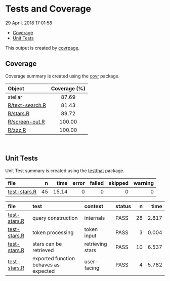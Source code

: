 Tests and Coverage
================
29 April, 2018 17:01:58

-   [Coverage](#coverage)
-   [Unit Tests](#unit-tests)

This output is created by [covrpage](https://github.com/yonicd/covrpage).

Coverage
--------

Coverage summary is created using the [covr](https://github.com/r-lib/covr) package.

| Object                                | Coverage (%) |
|:--------------------------------------|:------------:|
| stellar                               |     87.69    |
| [R/text-search.R](../R/text-search.R) |     81.43    |
| [R/stars.R](../R/stars.R)             |     89.72    |
| [R/screen-out.R](../R/screen-out.R)   |    100.00    |
| [R/zzz.R](../R/zzz.R)                 |    100.00    |

<br>

Unit Tests
----------

Unit Test summary is created using the [testthat](https://github.com/r-lib/testthat) package.

| file                                  |    n|   time|  error|  failed|  skipped|  warning|
|:--------------------------------------|----:|------:|------:|-------:|--------:|--------:|
| [test-stars.R](testthat/test-stars.R) |   45|  15.14|      0|       0|        0|        0|

| file                                  | test                                  | context          | status |    n|   time|
|:--------------------------------------|:--------------------------------------|:-----------------|:-------|----:|------:|
| [test-stars.R](testthat/test-stars.R) | query construction                    | internals        | PASS   |   28|  2.817|
| [test-stars.R](testthat/test-stars.R) | token processing                      | token input      | PASS   |    3|  0.004|
| [test-stars.R](testthat/test-stars.R) | stars can be retrieved                | retrieving stars | PASS   |   10|  6.537|
| [test-stars.R](testthat/test-stars.R) | exported function behaves as expected | user-facing      | PASS   |    4|  5.782|
